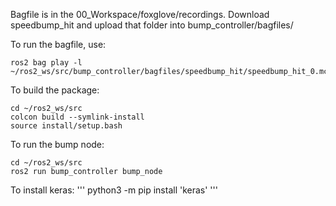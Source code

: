 Bagfile is in the 00_Workspace/foxglove/recordings. Download speedbump_hit and upload that folder into bump_controller/bagfiles/

To run the bagfile, use:
```
ros2 bag play -l ~/ros2_ws/src/bump_controller/bagfiles/speedbump_hit/speedbump_hit_0.mcap
```

To build the package:
```
cd ~/ros2_ws/src
colcon build --symlink-install
source install/setup.bash
```

To run the bump node:
```
cd ~/ros2_ws/src
ros2 run bump_controller bump_node
```

To install keras:
'''
python3 -m pip install 'keras'
'''
